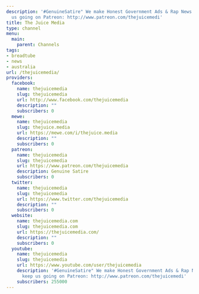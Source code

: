 ```yaml
---
description: '#GenuineSatire" We make Honest Government Ads & Rap News. You can keep
  us going on Patreon: http://www.patreon.com/thejuicemedi'
title: The Juice Media
type: channel
menu:
  main:
    parent: Channels
tags:
- breadtube
- news
- australia
url: /thejuicemedia/
providers:
  facebook:
    name: thejuicemedia
    slug: thejuicemedia
    url: http://www.facebook.com/thejuicemedia
    description: ""
    subscribers: 0
  mewe:
    name: thejuicemedia
    slug: thejuice.media
    url: https://mewe.com/i/thejuice.media
    description: ""
    subscribers: 0
  patreon:
    name: thejuicemedia
    slug: thejuicemedia
    url: https://www.patreon.com/thejuicemedia
    description: Genuine Satire
    subscribers: 0
  twitter:
    name: thejuicemedia
    slug: thejuicemedia
    url: https://www.twitter.com/thejuicemedia
    description: ""
    subscribers: 0
  website:
    name: thejuicemedia.com
    slug: thejuicemedia.com
    url: https://thejuicemedia.com/
    description: ""
    subscribers: 0
  youtube:
    name: thejuicemedia
    slug: thejuicemedia
    url: https://www.youtube.com/user/thejuicemedia
    description: '#GenuineSatire" We make Honest Government Ads & Rap News. You can
      keep us going on Patreon: http://www.patreon.com/thejuicemedi'
    subscribers: 255000
---
```

